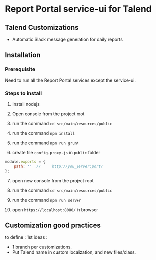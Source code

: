 # Report Portal service-ui for Talend

## Talend Customizations

- Automatic Slack message generation for daily reports

## Installation

### Prerequisite

Need to run all the Report Portal services except the service-ui.

### Steps to install

1. Install nodejs

2. Open console from the project root

3. run the command `cd src/main/resources/public`

4. run the command `npm install`

5. run the command `npm run grunt`

6. create file `config-proxy.js` in `public` folder

```javascript
module.exports = {
    path: ''  //     http://you_server:port/
};
```

7. open new console from the project root

8. run the command `cd src/main/resources/public`

9. run the command `npm run server`

10. open `https://localhost:8080/` in browser

## Customization good practices 

to define : 
1st ideas : 
- 1 branch per customizations.
- Put Talend name in custom localization, and new files/class. 



